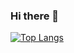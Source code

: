 ### Hi there 👋

[![Top Langs](https://github-readme-stats-git-masterrstaa-rickstaa.vercel.app/api/top-langs/?username=peterb2396)](https://github.com/peterb2396/github-readme-stats)
